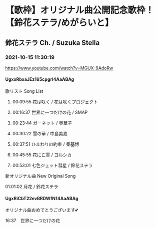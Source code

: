 # 【歌枠】オリジナル曲公開記念歌枠！【鈴花ステラ/めがらいと】

## 鈴花ステラ Ch. / Suzuka Stella

### 2021-10-15 11:30:19

https://www.youtube.com/watch?v=MGUX-9AdoRw

#### UgxxRbxaJEz165cpgrl4AaABAg

歌リスト  Song List

01. 00:09:55  花は咲く / 花は咲くプロジェクト

02. 00:16:37  世界に一つだけの花 / SMAP

03. 00:23:44  ガーネット / 奥華子

04. 00:30:22  雪の華 / 中島美嘉

05. 00:37:51  ひまわりの約束 / 秦基博

06. 00:45:55  花に亡霊 / ヨルシカ

07. 00:53:01  七色ジェット彗星 / 鈴花ステラ



新オリジナル曲  New Original Song

01:01:02  月花 / 鈴花ステラ



#### UgxRiCbT22evBRDWfN14AaABAg

オリジナル曲おめでとうございます💕

16:37　世界に一つだけの花

